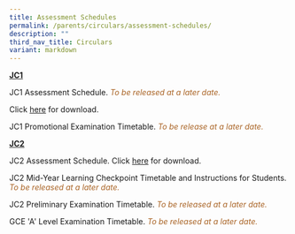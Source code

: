 ```yaml
---
title: Assessment Schedules
permalink: /parents/circulars/assessment-schedules/
description: ""
third_nav_title: Circulars
variant: markdown
---
```

**<u>JC1</u>**

JC1 Assessment Schedule. <font color="#A96324"><em>To be released at a later date.</em></font>

Click&nbsp;<a target="_blank" href="/files/2025_jc1_assessment_schedule.pdf">here</a>&nbsp;for download.

JC1 Promotional Examination Timetable. <font color="#A96324"><em>To be release at a later date.</em></font>

[Click&nbsp;<a target="_blank" href="/files/Assessment/2024_jc1_promotional_exam_schedule.pdf">here</a>&nbsp;for download.]:#

**<u>JC2</u>**

JC2 Assessment Schedule. Click&nbsp;<a target="_blank" href="/files/Assessment/jc2_ass_schedule_updated_10_feb.pdf">here</a>&nbsp;for download.

[<font color="#A96324"><em>To be release at a later date.</em></font>]:#



JC2 Mid-Year Learning Checkpoint Timetable and Instructions for Students. <font color="#A96324"><em>To be released at a later date.</em></font>

[Click&nbsp;<a target="_blank" href="/files/Assessment/2024_j2_mid_year_lcp_timetable.pdf">here</a>&nbsp;for download.]:#

  
JC2 Preliminary Examination Timetable. <font color="#A96324"><em>To be released at a later date.</em></font>

[Click&nbsp;<a target="_blank" href="/files/Assessment/2024_jc2_prelim_exam_timetable.pdf">here</a>&nbsp;for download.]:#


GCE 'A' Level Examination Timetable. <font color="#A96324"><em>To be released at a later date.</em></font>

[<font color="#A96324"><em>To be released at a later date.</em></font>]:#